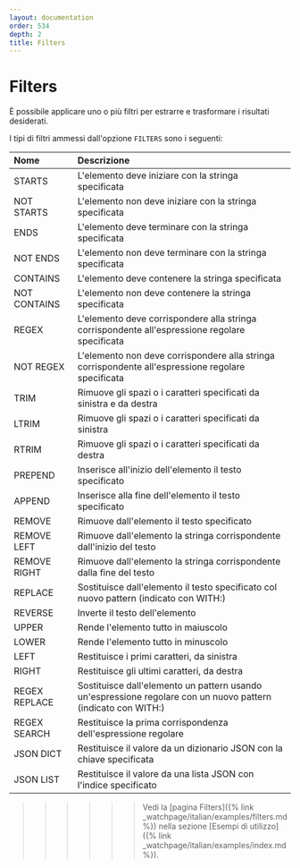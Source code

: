 ```yaml
---
layout: documentation
order: 534
depth: 2
title: Filters
---
```

# Filters

È possibile applicare uno o più filtri per estrarre e trasformare i risultati
desiderati.

I tipi di filtri ammessi dall'opzione `FILTERS` sono i seguenti:

| Nome          | Descrizione                                                                                                   |
|:--------------|:--------------------------------------------------------------------------------------------------------------|
| STARTS        | L'elemento deve iniziare con la stringa specificata                                                           |
| NOT STARTS    | L'elemento non deve iniziare con la stringa specificata                                                       |
| ENDS          | L'elemento deve terminare con la stringa specificata                                                          |
| NOT ENDS      | L'elemento non deve terminare con la stringa specificata                                                      |
| CONTAINS      | L'elemento deve contenere la stringa specificata                                                              |
| NOT CONTAINS  | L'elemento non deve contenere la stringa specificata                                                          |
| REGEX         | L'elemento deve corrispondere alla stringa corrispondente all'espressione regolare specificata                |
| NOT REGEX     | L'elemento non deve corrispondere alla stringa corrispondente all'espressione regolare specificata            |
| TRIM          | Rimuove gli spazi o i caratteri specificati da sinistra e da destra                                           |
| LTRIM         | Rimuove gli spazi o i caratteri specificati da sinistra                                                       |
| RTRIM         | Rimuove gli spazi o i caratteri specificati da destra                                                         |
| PREPEND       | Inserisce all'inizio dell'elemento il testo specificato                                                       |
| APPEND        | Inserisce alla fine dell'elemento il testo specificato                                                        |
| REMOVE        | Rimuove dall'elemento il testo specificato                                                                    |
| REMOVE LEFT   | Rimuove dall'elemento la stringa corrispondente dall'inizio del testo                                         |
| REMOVE RIGHT  | Rimuove dall'elemento la stringa corrispondente dalla fine del testo                                          |
| REPLACE       | Sostituisce dall'elemento il testo specificato col nuovo pattern (indicato con WITH:)                         |
| REVERSE       | Inverte il testo dell'elemento                                                                                |
| UPPER         | Rende l'elemento tutto in maiuscolo                                                                           |
| LOWER         | Rende l'elemento tutto in minuscolo                                                                           |
| LEFT          | Restituisce i primi caratteri, da sinistra                                                                    |
| RIGHT         | Restituisce gli ultimi caratteri, da destra                                                                   |
| REGEX REPLACE | Sostituisce dall'elemento un pattern usando un'espressione regolare con un nuovo pattern (indicato con WITH:) |
| REGEX SEARCH  | Restituisce la prima corrispondenza dell'espressione regolare                                                 |
| JSON DICT     | Restituisce il valore da un dizionario JSON con la chiave specificata                                         |
| JSON LIST     | Restituisce il valore da una lista JSON con l'indice specificato                                              |

>>>>>> Vedi la [pagina Filters]({% link _watchpage/italian/examples/filters.md %})
>>>>>> nella sezione [Esempi di utilizzo]({% link _watchpage/italian/examples/index.md %}).
